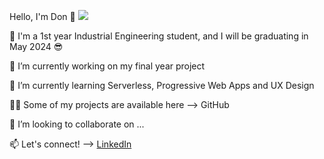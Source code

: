 Hello, I'm Don 👋                                                                                         ![](https://komarev.com/ghpvc/?username=donppyl)

🏫 I'm a 1st year Industrial Engineering student, and I will be graduating in May 2024 😎

🔭 I’m currently working on my final year project

🌱 I’m currently learning Serverless, Progressive Web Apps and UX Design

👨‍💻 Some of my projects are available here --> GitHub

👯 I’m looking to collaborate on ...

📫 Let's connect! --> [LinkedIn](https://www.linkedin.com/in/donppyl/)

